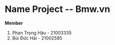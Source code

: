 
# Name Project -- Bmw.vn

**Member**

1. Phan Trọng Hậu   -  21003335
2. Bùi Đức Hải      -  21002585

